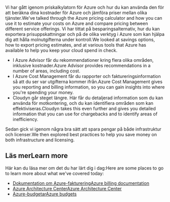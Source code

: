 <span data-ttu-id="ac88e-101">Vi har gått igenom priskalkylatorn för Azure och hur du kan använda den för att beräkna dina kostnader för Azure och jämföra priser mellan olika tjänster.</span><span class="sxs-lookup"><span data-stu-id="ac88e-101">We've talked through the Azure pricing calculator and how you can use it to estimate your costs on Azure and compare pricing between different service offerings.</span></span> <span data-ttu-id="ac88e-102">Vi har tittat på besparingsalternativ, hur du kan exportera prisuppskattningar och på de olika verktyg i Azure som kan hjälpa dig att hålla molnutgifterna under kontroll.</span><span class="sxs-lookup"><span data-stu-id="ac88e-102">We looked at savings options, how to export pricing estimates, and at various tools that Azure has available to help you keep your cloud spend in check.</span></span>

- <span data-ttu-id="ac88e-103">I Azure Advisor får du rekommendationer kring flera olika områden, inklusive kostnader.</span><span class="sxs-lookup"><span data-stu-id="ac88e-103">Azure Advisor provides recommendations in a number of areas, including cost.</span></span>
- <span data-ttu-id="ac88e-104">I Azure Cost Management får du rapporter och faktureringsinformation så att du ser var utgifterna kommer ifrån.</span><span class="sxs-lookup"><span data-stu-id="ac88e-104">Azure Cost Management gives you reporting and billing information, so you can gain insights into where you're spending your money.</span></span>
- <span data-ttu-id="ac88e-105">Cloudyn går steget längre. Här får du detaljerad information som du kan använda för motkontering, och du kan identifiera områden som kan effektiviseras.</span><span class="sxs-lookup"><span data-stu-id="ac88e-105">Cloudyn takes this even further and gives you detailed information that you can use for chargebacks and to identify areas of inefficiency.</span></span>

<span data-ttu-id="ac88e-106">Sedan gick vi igenom några bra sätt att spara pengar på både infrastruktur och licenser.</span><span class="sxs-lookup"><span data-stu-id="ac88e-106">We then explored best practices to help you save money on both infrastructure and licensing.</span></span>

## <a name="learn-more"></a><span data-ttu-id="ac88e-107">Läs mer</span><span class="sxs-lookup"><span data-stu-id="ac88e-107">Learn more</span></span>

<span data-ttu-id="ac88e-108">Här kan du läsa mer om det du har lärt dig i dag:</span><span class="sxs-lookup"><span data-stu-id="ac88e-108">Here are some places to go to learn more about what we've covered today:</span></span>

- [<span data-ttu-id="ac88e-109">Dokumentation om Azure-fakturering</span><span class="sxs-lookup"><span data-stu-id="ac88e-109">Azure billing documentation</span></span>](https://docs.microsoft.com/azure/billing/)
- [<span data-ttu-id="ac88e-110">Azure Architecture Center</span><span class="sxs-lookup"><span data-stu-id="ac88e-110">Azure Architecture Center</span></span>](https://docs.microsoft.com/azure/architecture/)
- [<span data-ttu-id="ac88e-111">Azure-budgetar</span><span class="sxs-lookup"><span data-stu-id="ac88e-111">Azure budgets</span></span>](https://docs.microsoft.com/azure/billing/billing-cost-management-budget-scenario)
